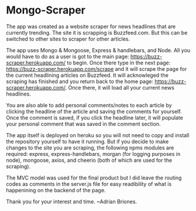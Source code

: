 # Mongo-Scraper

The app was created as a website scraper for news headlines that are currently trending.  The site it is scrapping is Buzzfeed.com. But this can be switched to other sites to scraper for other articles.  

The app uses Mongo & Mongoose, Express & handlebars, and Node.  All you would have to do as a user is got to the main page: https://buzz-scraper.herokuapp.com/ to begin. Once there type in the next page: https://buzz-scraper.herokuapp.com/scrape and it will scrape the page for the current headlining articles on Buzzfeed.  It will acknowleged the scraping has finished and you return back to the home page: https://buzz-scraper.herokuapp.com/.  Once there, it will load all your current news headlines.

You are also able to add personal comments/notes to each article by clicking the headline of the article and saving the comments for yourself. Once the comment is saved, if you click the headline later, it will populate your personal comment that was saved in the comment section.

The app itself is deployed on heroku so you will not need to copy and install the repository yourself to have it running.  But if you decide to make changes to the site you are scraping, the following npms modules are required: express, express-handlebars, morgan (for logging purposes in node), mongoose, axios, and cheerio (both of which are used for the scraping). 

The MVC model was used for the final product but I did leave the routing codes as comments in the server.js file for easy readibility of what is happenining on the backend of the page.

Thank you for your interest and time.
~Adrian Briones.
